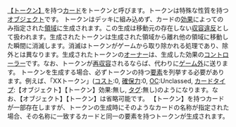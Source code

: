[【トークン】](/rule/カード/要素/カードタイプ.md)を持つ[カード](/rule/カード/カードとその構成.md)をトークンと呼びます。トークンは特殊な性質を持つ[オブジェクト](/rule/カード/カードの種類/オブジェクト.md)です。
トークンはデッキに組み込めず、カードの[効果](/rule/効果と効果外テキスト/効果.md)によってのみ指定された[領域](/rule/領域/総則.md)に生成されます。この生成は移動元の存在しない[収容違反](/rule/総則/収容違反.md)として扱われます。生成されたトークンは生成された領域から離れ他の領域に移動した瞬間に消滅します。消滅はトークンがゲームから取り除かれる処理であり、除外とは異なります。生成されたトークンの[オーナー](/rule/総則/オーナー・コントローラー.md)は、生成した効果の[コントローラー](/rule/総則/オーナー・コントローラー.md)です。なお、トークンが[再収容](/rule/その他/キーワード処理.md)されるならば、代わりに[ゲーム外](/rule/領域/ゲーム外.md)に送ります。
トークンを生成する場合、必ずトークンの持つ[要素](/rule/カード/要素.md)を列挙する必要があります。例えば、「XXトークン」([コスト](/rule/カード/要素/コスト.md):0, [確保力](/rule/カード/要素/確保力):0, [OC](/rule/カード/要素/オブジェクトクラス.md):Unclassed, [カードタイプ](/rule/カード/要素/カードタイプ.md):【オブジェクト】【トークン】効果:無し, [タグ](/rule/カード/要素/タグ.md):無し)のようになります。なお、【オブジェクト】【トークン】は省略可能です。
【トークン】を持つカードが一部存在しますが、トークンの生成時にそのようなカードの名称が指定された場合、その名称に一致するカードと同一の要素を持つトークンが生成されます。
